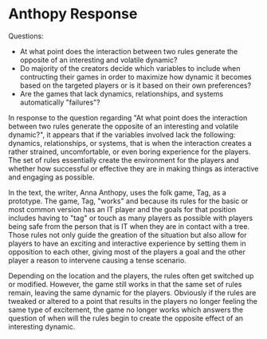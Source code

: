 # Anthopy Response

Questions:
- At what point does the interaction between two rules generate the opposite of an interesting and volatile dynamic?
- Do majority of the creators decide which variables to include when contructing their games in order to maximize how dynamic it becomes based on the targeted players or is it based on their own preferences?
- Are the games that lack dynamics, relationships, and systems automatically "failures"?

In response to the question regarding "At what point does the interaction between two rules generate the opposite of an interesting and volatile dynamic?", it 
appears that if the variables involved lack the following: dynamics, relationships, or systems, that is when the interaction creates a rather strained, uncomfortable, or even boring experience for the players. The set of rules essentially create the environment for the players and whether how successful or effective they are in making things as interactive and engaging as possible.

In the text, the writer, Anna Anthopy, uses the folk game, Tag, as a prototype. The game, Tag, "works" and because its rules for the basic or most common version 
has an IT player and the goals for that position includes having to "tag" or touch as many players as possible with players being safe from the person that is IT 
when they are in contact with a tree. Those rules not only guide the greation of the situation but also allow for players to have an exciting and interactive 
experience by setting them in opposition to each other, giving most of the players a goal and the other player a reason to intervene causing a tense scenario. 

Depending on the location and the players, the rules often get switched up or modified. However, the game still works in that the same set of rules remain, leaving 
the same dynamic for the players. Obviously if the rules are tweaked or altered to a point that results in the players no longer feeling the same type of 
excitement, the game no longer works which answers the question of when will the rules begin to create the opposite effect of an interesting dynamic.
